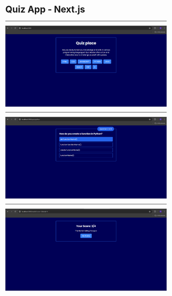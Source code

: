 # Quiz App - Next.js

---

<img src="./images/home.png" alt="Home page"/>

---

<img src="./images/quiz.png" alt="Quiz page"/>

---

<img src="./images/results.png" alt="Results page"/>


